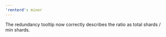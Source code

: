 ```yaml
---
'renterd': minor
---
```


The redundancy tooltip now correctly describes the ratio as total shards / min shards.
